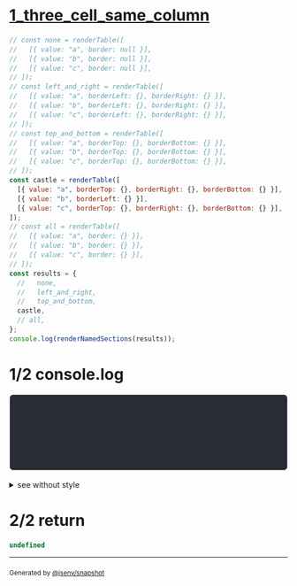 # [1_three_cell_same_column](../../table_3_cells.test.mjs#L98)

```js
// const none = renderTable([
//   [{ value: "a", border: null }],
//   [{ value: "b", border: null }],
//   [{ value: "c", border: null }],
// ]);
// const left_and_right = renderTable([
//   [{ value: "a", borderLeft: {}, borderRight: {} }],
//   [{ value: "b", borderLeft: {}, borderRight: {} }],
//   [{ value: "c", borderLeft: {}, borderRight: {} }],
// ]);
// const top_and_bottom = renderTable([
//   [{ value: "a", borderTop: {}, borderBottom: {} }],
//   [{ value: "b", borderTop: {}, borderBottom: {} }],
//   [{ value: "c", borderTop: {}, borderBottom: {} }],
// ]);
const castle = renderTable([
  [{ value: "a", borderTop: {}, borderRight: {}, borderBottom: {} }],
  [{ value: "b", borderLeft: {} }],
  [{ value: "c", borderTop: {}, borderRight: {}, borderBottom: {} }],
]);
// const all = renderTable([
//   [{ value: "a", border: {} }],
//   [{ value: "b", border: {} }],
//   [{ value: "c", border: {} }],
// ]);
const results = {
  //   none,
  //   left_and_right,
  //   top_and_bottom,
  castle,
  // all,
};
console.log(renderNamedSections(results));
```

# 1/2 console.log

![img](console.log.svg)

<details>
  <summary>see without style</summary>

```console
--- castle ---
──────┐
  "a" │
──────┘
│ "b"  
──────┐
  "c" │
──────┘
```

</details>


# 2/2 return

```js
undefined
```

---

<sub>
  Generated by <a href="https://github.com/jsenv/core/tree/main/packages/independent/snapshot">@jsenv/snapshot</a>
</sub>
